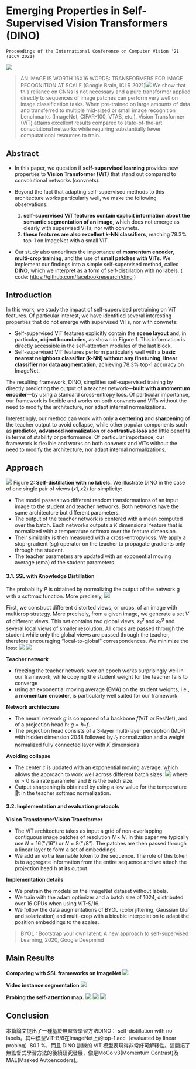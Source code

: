 # Emerging Properties in Self-Supervised Vision Transformers (DINO)
`Proceedings of the International Conference on Computer Vision '21 (ICCV 2021)`

![](2021-11-17-11-08-09.png)

> AN IMAGE IS WORTH 16X16 WORDS: TRANSFORMERS FOR IMAGE RECOGNITION AT SCALE (Google Brain, ICLR 2021)![](2021-11-17-10-56-50.png)
We show that this reliance on CNNs is not necessary and a pure transformer applied directly to sequences of image patches can perform very well on image classification tasks. When pre-trained on large amounts of data and transferred to multiple mid-sized or small image recognition benchmarks (ImageNet, CIFAR-100, VTAB, etc.), Vision Transformer (ViT) attains excellent results compared to state-of-the-art convolutional networks while requiring substantially fewer computational resources to train.

## Abstract
- In this paper, we question if **self-supervised learning** provides new properties to **Vision Transformer (ViT)** that stand out compared to convolutional networks (convnets).
- Beyond the fact that adapting self-supervised methods to this architecture works particularly well, we make the following observations:
    1. **self-supervised ViT features contain explicit information about the semantic segmentation of an image**, which does not emerge as clearly with supervised ViTs, nor with convnets.
    2. **these features are also excellent k-NN classifiers**, reaching 78.3% top-1 on ImageNet with a small ViT.

- Our study also underlines the importance of **momentum encoder**, **multi-crop training**, and the use of **small patches with ViTs**. We implement our findings into a simple self-supervised method, called **DINO**, which we interpret as a form of self-distillation with no labels. ( code: https://github.com/facebookresearch/dino )

## Introduction
In this work, we study the impact of self-supervised pretraining on ViT features. Of particular interest, we have identified several interesting properties that do not emerge with supervised ViTs, nor with convnets:
- Self-supervised ViT features explicitly contain the **scene layout** and, in particular, **object boundaries**, as shown in Figure 1. This information is directly accessible in the self-attention modules of the last block.
- Self-supervised ViT features perform particularly well with a **basic nearest neighbors classifier (k-NN) without any finetuning, linear classifier nor data augmentation**, achieving 78.3% top-1 accuracy on ImageNet.

The resulting framework, DINO, simplifies self-supervised training by directly predicting the output of a teacher network—**built with a momentum encoder**—by using a standard cross-entropy loss. Of particular importance, our framework is flexible and works on both convnets and ViTs without the need to modify the architecture, nor adapt internal normalizations.

 Interestingly, our method can work with only a **centering** and **sharpening** of the teacher output to avoid collapse, while other popular components such as ~~**predictor**~~, ~~**advanced normalization**~~ or ~~**contrastive loss**~~ add little benefits in terms of stability or performance. Of particular importance, our framework is flexible and works on both convnets and ViTs without the need to modify the architecture, nor adapt internal normalizations.

##  Approach


![](2021-11-17-13-52-32.png)
Figure 2: **Self-distillation with no labels.** We illustrate DINO in the case of one single pair of views $(x1, x2)$ for simplicity:
- The model passes two different random transformations of an input image to the student and teacher networks. Both networks have the same architecture but different parameters.
- The output of the teacher network is centered with a mean computed over the batch. Each networks outputs a $K$ dimensional feature that is normalized with a temperature softmax over the feature dimension. 
- Their similarity is then measured with a cross-entropy loss. We apply a stop-gradient (sg) operator on the teacher to propagate gradients only through the student. 
- The teacher parameters are updated with an exponential moving average (ema) of the student parameters.

#### 3.1. SSL with Knowledge Distillation
The probability $P$ is obtained by normalizing the output of the network g with a softmax function. More precisely,
![](2021-11-24-18-51-05.png)

First, we construct different distorted views, or crops, of an image with multicrop strategy. More precisely, from a given image, we generate a set $V$ of different views. This set contains two global views, $x^{g}_{1}$ and $x^{g}_{2}$ and several local views of smaller resolution. All crops are passed through the student while only the global views are passed through the teacher, therefore encouraging “local-to-global” correspondences. We minimize the loss:
![](2021-11-17-14-26-23.png)
![](2021-11-17-14-26-32.png)

**Teacher network**
- freezing the teacher network over an epoch works surprisingly well in our framework, while copying the student weight for the teacher fails to converge
- using an exponential moving average (EMA) on the student weights, i.e., a **momentum encoder**, is particularly well suited for our framework.

**Network architecture**
- The neural network $g$ is composed of a backbone $f($ViT or ResNet$)$, and of a projection head h: $g = h ◦ f$.
- The projection head consists of a 3-layer multi-layer perceptron (MLP) with hidden dimension 2048 followed by $l_{2}$ normalization and a weight normalized fully connected layer with $K$ dimensions

**Avoiding collapse**
- The center $c$ is updated with an exponential moving average, which allows the approach to work
well across different batch sizes:
![](2021-11-17-15-40-31.png)
where $m > 0$ is a rate parameter and $B$ is the batch size.
- Output sharpening is obtained by using a low value for the temperature t in the teacher softmax normalization.

#### 3.2. Implementation and evaluation protocols
**Vision TransformerVision Transformer**
- The ViT architecture takes as input a grid of non-overlapping contiguous image patches of resolution $N \times N$. In this paper we typically use $N = 16 (“/16”)$ or $N = 8 (“/8”)$. The patches are then passed through a linear layer to form a set of embeddings.
- We add an extra learnable token to the sequence. The role of this token is to aggregate information from the entire sequence and we attach the projection head h at its output.

**Implementation details**
- We pretrain the models on the ImageNet dataset without labels.
- We train with the adam optimizer and a batch size of 1024, distributed over 16 GPUs when using ViT-S/16.
- We follow the data augmentations of BYOL (color jittering, Gaussian blur and solarization) and multi-crop with a bicubic interpolation to adapt the position embeddings to the scales.
> BYOL : Bootstrap your own latent: A new approach to self-supervised Learning, 2020, Google Deepmind

## Main Results

**Comparing with SSL frameworks on ImageNet**
![](2021-11-17-16-25-41.png)

**Video instance segmentation**
![](2021-11-17-16-31-47.png)

**Probing the self-attention map.**
![](2021-11-17-16-32-25.png)
![](2021-11-17-16-35-24.png)
![](2021-11-24-19-22-38.png)

## Conclusion
本篇論文提出了一種基於無監督學習方法DINO： self-distillation with no labels。其中模型ViT-B/8在ImageNet上的top-1 acc（evaluated by linear probing）80.1 %，而且 DINO 訓練的 ViT 模型表現得非常好可解釋性。這開拓了無監督式學習方法的後續研究發展，像是MoCo v3(Momentum Contrast)及MAE(Masked Autoencoders)。